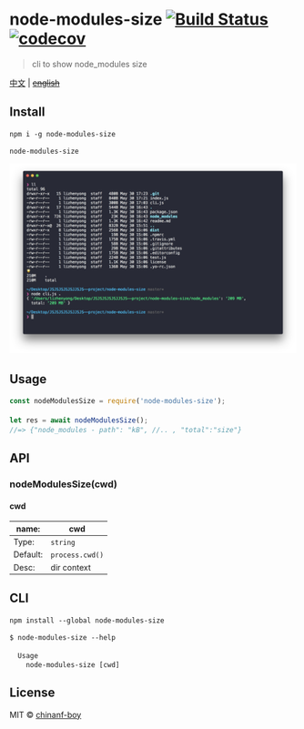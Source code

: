 # node-modules-size [![Build Status](https://travis-ci.org/chinanf-boy/node-modules-size.svg?branch=master)](https://travis-ci.org/chinanf-boy/node-modules-size) [![codecov](https://codecov.io/gh/chinanf-boy/node-modules-size/badge.svg?branch=master)](https://codecov.io/gh/chinanf-boy/node-modules-size?branch=master)
> cli to show node_modules size

[中文](./readme.md) | ~~[english](./readme.en.md)~~

## Install

```
npm i -g node-modules-size
```

```
node-modules-size
```

![demo-img](./demo/img.png)

## Usage

```js
const nodeModulesSize = require('node-modules-size');

let res = await nodeModulesSize();
//=> {"node_modules - path": "kB", //.. , "total":"size"}
```

## API

### nodeModulesSize(cwd)

#### cwd

name: | cwd
---------|----------
Type: | `string`
Default: | `process.cwd()`
Desc: | dir context

## CLI

```
npm install --global node-modules-size
```

```
$ node-modules-size --help

  Usage
    node-modules-size [cwd]
```


## License

MIT © [chinanf-boy](http://llever.com)
